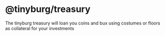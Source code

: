 # @tinyburg/treasury

The tinyburg treasury will loan you coins and bux using costumes or floors as collateral for your investments
